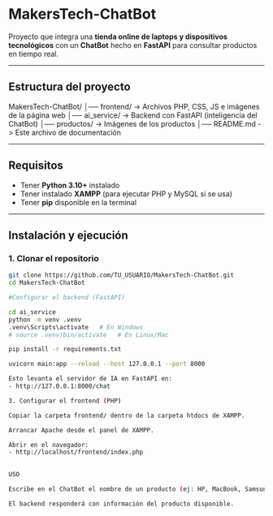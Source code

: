 # MakersTech-ChatBot

Proyecto que integra una **tienda online de laptops y dispositivos tecnológicos** con un **ChatBot** hecho en **FastAPI** para consultar productos en tiempo real.

---

## Estructura del proyecto

MakersTech-ChatBot/
│── frontend/ -> Archivos PHP, CSS, JS e imágenes de la página web
│── ai_service/ -> Backend con FastAPI (inteligencia del ChatBot)
│── productos/ -> Imágenes de los productos
│── README.md -> Este archivo de documentación

---

##  Requisitos

- Tener **Python 3.10+** instalado
- Tener instalado **XAMPP** (para ejecutar PHP y MySQL si se usa)
- Tener **pip** disponible en la terminal

---

##  Instalación y ejecución

### 1. Clonar el repositorio
```bash
git clone https://github.com/TU_USUARIO/MakersTech-ChatBot.git
cd MakersTech-ChatBot

#Configurar el backend (FastAPI)

cd ai_service
python -m venv .venv
.venv\Scripts\activate   # En Windows
# source .venv/bin/activate   # En Linux/Mac

pip install -r requirements.txt

uvicorn main:app --reload --host 127.0.0.1 --port 8000

Esto levanta el servidor de IA en FastAPI en:
- http://127.0.0.1:8000/chat

3. Configurar el frontend (PHP)

Copiar la carpeta frontend/ dentro de la carpeta htdocs de XAMPP.

Arrancar Apache desde el panel de XAMPP.

Abrir en el navegador:
- http://localhost/frontend/index.php
 

USO

Escribe en el ChatBot el nombre de un producto (ej: HP, MacBook, Samsung)

El backend responderá con información del producto disponible.

